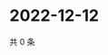 # 2022-12-12

共 0 条

<!-- BEGIN WEIBO -->
<!-- 最后更新时间 Mon Dec 12 2022 19:00:50 GMT+0800 (China Standard Time) -->

<!-- END WEIBO -->
